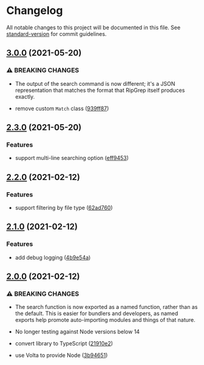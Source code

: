 # Changelog

All notable changes to this project will be documented in this file. See [standard-version](https://github.com/conventional-changelog/standard-version) for commit guidelines.

## [3.0.0](https://github.com/alexlafroscia/ripgrep-js/compare/v2.3.0...v3.0.0) (2021-05-20)

### ⚠ BREAKING CHANGES

- The output of the search command is now different; it's a JSON representation that matches the format that RipGrep itself produces exactly.

- remove custom `Match` class ([939ff87](https://github.com/alexlafroscia/ripgrep-js/commit/939ff87e16ff41f9dc8195b1cafbef018d55e260))

## [2.3.0](https://github.com/alexlafroscia/ripgrep-js/compare/v2.2.0...v2.3.0) (2021-05-20)

### Features

- support multi-line searching option ([eff9453](https://github.com/alexlafroscia/ripgrep-js/commit/eff94531ef1daedf7c386873d7133481a32fe299))

## [2.2.0](https://github.com/alexlafroscia/ripgrep-js/compare/v2.1.0...v2.2.0) (2021-02-12)

### Features

- support filtering by file type ([62ad760](https://github.com/alexlafroscia/ripgrep-js/commit/62ad760cba1f4d0c9831a69d12c0a4b9e71ac1fb))

## [2.1.0](https://github.com/alexlafroscia/ripgrep-js/compare/v2.0.0...v2.1.0) (2021-02-12)

### Features

- add debug logging ([4b9e54a](https://github.com/alexlafroscia/ripgrep-js/commit/4b9e54a2ec081d69d6af9c87d1aeab7624b2c9f1))

## [2.0.0](https://github.com/alexlafroscia/ripgrep-js/compare/v1.1.0...v2.0.0) (2021-02-12)

### ⚠ BREAKING CHANGES

- The search function is now exported as a named function, rather than as the default. This is easier for bundlers and developers, as named exports help promote auto-importing modules and things of that nature.
- No longer testing against Node versions below 14

- convert library to TypeScript ([21910e2](https://github.com/alexlafroscia/ripgrep-js/commit/21910e260b91195dec3dcf3d217a1cf5727283c9))
- use Volta to provide Node ([3b94651](https://github.com/alexlafroscia/ripgrep-js/commit/3b94651efc457d40d625b0ece59c6c8d7c5acf0d))
